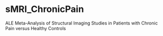 # sMRI_ChronicPain
ALE Meta-Analysis of Structural Imaging Studies in Patients with Chronic Pain versus Healthy Controls
